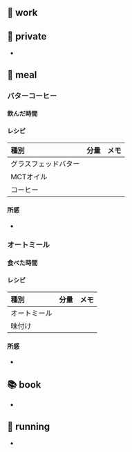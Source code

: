 ## 💼 work

## 🐌 private
- 

## 🍚 meal

### バターコーヒー

#### 飲んだ時間

#### レシピ
|種別|分量|メモ|
|:-------------------|:-------------------|:-------------------|
|グラスフェッドバター|||
|MCTオイル|||
|コーヒー|||

#### 所感
- 

### オートミール

#### 食べた時間

#### レシピ
|種別|分量|メモ|
|:-------------------|:-------------------|:-------------------|
|オートミール|||
|味付け|||

#### 所感
- 

## 📚 book
- 

## 🏃 running
- 

